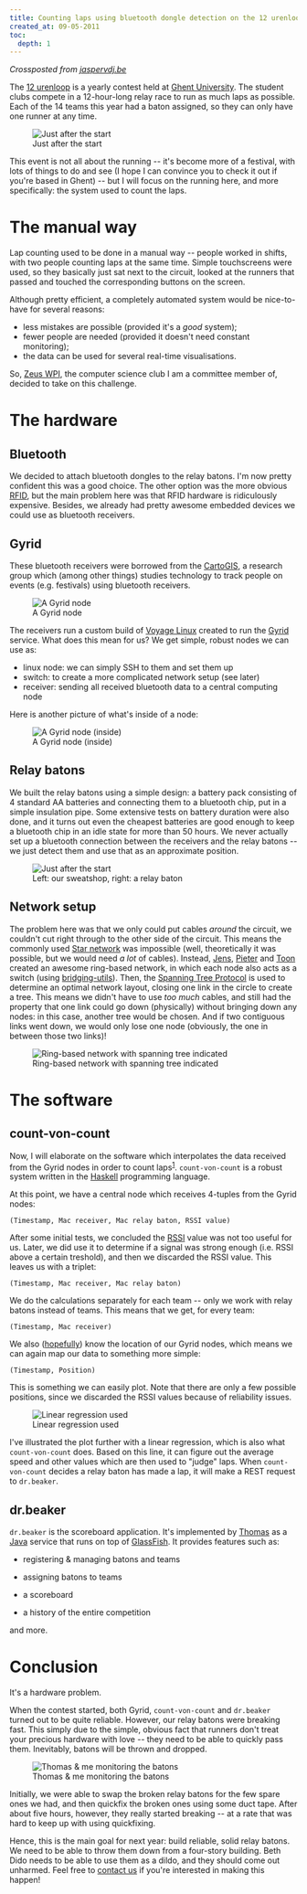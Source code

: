 ```yaml
---
title: Counting laps using bluetooth dongle detection on the 12 urenloop
created_at: 09-05-2011
toc:
  depth: 1
---
```


_Crossposted from [jaspervdj.be](https://jaspervdj.be/posts/2011-05-09-12-urenloop.html)_

The [12 urenloop](https://www.12urenloop.be/) is a yearly contest held at [Ghent University](https://www.ugent.be/). The student clubs compete in a 12-hour-long relay race to run as much laps as possible. Each of the 14 teams this year had a baton assigned, so they can only have one runner at any time.

<figure class="image">
<img src="https://jaspervdj.be/images/2011-05-09-12-urenloop.jpg" alt="Just after the start">
<figcaption>Just after the start</figcaption>
</figure>

<!-- more -->

 This event is not all about the running -- it's become more of a festival, with lots of things to do and see (I hope I can convince you to check it out if you're based in Ghent) -- but I will focus on the running here, and more specifically: the system used to count the laps.

# The manual way

Lap counting used to be done in a manual way -- people worked in shifts, with two people counting laps at the same time. Simple touchscreens were used, so they basically just sat next to the circuit, looked at the runners that passed and touched the corresponding buttons on the screen.

Although pretty efficient, a completely automated system would be nice-to-have for several reasons:

- less mistakes are possible (provided it's a _good_ system);
- fewer people are needed (provided it doesn't need constant monitoring);
- the data can be used for several real-time visualisations.

So, [Zeus WPI](https://zeus.ugent.be/), the computer science club I am a committee member of, decided to take on this challenge.

# The hardware

## Bluetooth

We decided to attach bluetooth dongles to the relay batons. I'm now pretty confident this was a good choice. The other option was the more obvious [RFID](https://en.wikipedia.org/wiki/Radio-frequency_identification), but the main problem here was that RFID hardware is ridiculously expensive. Besides, we already had pretty awesome embedded devices we could use as bluetooth receivers.

## Gyrid

These bluetooth receivers were borrowed from the [CartoGIS](https://geoweb.ugent.be/cartogis/), a research group which (among other things) studies technology to track people on events (e.g. festivals) using bluetooth receivers.

<figure class="image">
<img src="https://jaspervdj.be/images/2011-05-09-gyrid-node.jpg" alt="A Gyrid node">
<figcaption>A Gyrid node</figcaption>
</figure>

The receivers run a custom build of [Voyage Linux](https://linux.voyage.hk/) created to run the [Gyrid](https://github.com/Rulus/Gyrid) service. What does this mean for us? We get simple, robust nodes we can use as:

- linux node: we can simply SSH to them and set them up
- switch: to create a more complicated network setup (see later)
- receiver: sending all received bluetooth data to a central computing node

Here is another picture of what's inside of a node:
<figure class="image">
<img src="https://jaspervdj.be/images/2011-05-09-gyrid-node-inside.jpg" alt="A Gyrid node (inside)">
<figcaption>A Gyrid node (inside)</figcaption>
</figure>

## Relay batons

We built the relay batons using a simple design: a battery pack consisting of 4 standard AA batteries and connecting them to a bluetooth chip, put in a simple insulation pipe. Some extensive tests on battery duration were also done, and it turns out even the cheapest batteries are good enough to keep a bluetooth chip in an idle state for more than 50 hours. We never actually set up a bluetooth connection between the receivers and the relay batons -- we just detect them and use that as an approximate position.
<figure class="image">
<img src="https://jaspervdj.be/images/2011-05-09-relay-batons.jpg" alt="Just after the start">
<figcaption>Left: our sweatshop, right: a relay baton</figcaption>
</figure>

## Network setup

The problem here was that we only could put cables _around_ the circuit, we couldn't cut right through to the other side of the circuit. This means the commonly used [Star network](https://en.wikipedia.org/wiki/Star_network) was impossible (well, theoretically it was possible, but we would need _a lot_ of cables). Instead, [Jens](https://twitter.com/jenstimmerman), [Pieter](https://thinkjavache.be/) and [Toon](https://twitter.com/nudded) created an awesome ring-based network, in which each node also acts as a switch (using [bridging-utils](https://www.linuxfoundation.org/collaborate/workgroups/networking/bridge)). Then, the [Spanning Tree Protocol](https://en.wikipedia.org/wiki/Spanning_Tree_Protocol) is used to determine an optimal network layout, closing one link in the circle to create a tree. This means we didn't have to use _too much_ cables, and still had the property that one link could go down (physically) without bringing down any nodes: in this case, another tree would be chosen. And if two contiguous links went down, we would only lose one node (obviously, the one in between those two links)!

<figure class="image">
<img src="https://jaspervdj.be/images/2011-05-09-ring.png" alt="Ring-based network with spanning tree indicated">
<figcaption>Ring-based network with spanning tree indicated</figcaption>
</figure>

# The software

## count-von-count

Now, I will elaborate on the software which interpolates the data received from the Gyrid nodes in order to count laps<sup><a href="#fn1" class="footnoteRef" id="fnref1">1</a></sup>. `count-von-count` is a robust system written in the [Haskell](https://haskell.org/) programming language.

At this point, we have a central node which receives 4-tuples from the Gyrid nodes:

```
(Timestamp, Mac receiver, Mac relay baton, RSSI value)
```

After some initial tests, we concluded the [RSSI](https://en.wikipedia.org/wiki/Received_signal_strength_indication) value was not too useful for us. Later, we did use it to determine if a signal was strong enough (i.e. RSSI above a certain treshold), and then we discarded the RSSI value. This leaves us with a triplet:

```
(Timestamp, Mac receiver, Mac relay baton)
```

We do the calculations separately for each team -- only we work with relay batons instead of teams. This means that we get, for every team:

```
(Timestamp, Mac receiver)
```

We also ([hopefully](https://bash.org/?5273)) know the location of our Gyrid nodes, which means we can again map our data to something more simple:

```
(Timestamp, Position)
```

This is something we can easily plot. Note that there are only a few possible positions, since we discarded the RSSI values because of reliability issues.

<figure class="image">
<img src="https://jaspervdj.be/images/2011-05-09-plot.png" alt="Linear regression used">
<figcaption>Linear regression used</figcaption>
</figure>

I've illustrated the plot further with a linear regression, which is also what `count-von-count` does. Based on this line, it can figure out the average speed and other values which are then used to "judge" laps. When `count-von-count` decides a relay baton has made a lap, it will make a REST request to `dr.beaker`.

## dr.beaker

`dr.beaker` is the scoreboard application. It's implemented by [Thomas](https://twitter.com/blackskad) as a [Java](https://en.wikipedia.org/wiki/Java_(programming_language)) service that runs on top of [GlassFish](https://glassfish.java.net/). It provides features such as:

- registering & managing batons and teams

- assigning batons to teams

- a scoreboard

- a history of the entire competition

and more.

# Conclusion

It's a hardware problem.

When the contest started, both Gyrid, `count-von-count` and `dr.beaker` turned out to be quite reliable. However, our relay batons were breaking fast. This simply due to the simple, obvious fact that runners don't treat your precious hardware with love -- they need to be able to quickly pass them. Inevitably, batons will be thrown and dropped.

<figure class="image">
<img src="https://jaspervdj.be/images/2011-05-09-monitoring.jpg" alt="Thomas &amp; me monitoring the batons">
<figcaption>Thomas &amp; me monitoring the batons</figcaption>
</figure>

Initially, we were able to swap the broken relay batons for the few spare ones we had, and then quickfix the broken ones using some duct tape. After about five hours, however, they really started breaking -- at a rate that was hard to keep up with using quickfixing.

Hence, this is the main goal for next year: build reliable, solid relay batons. We need to be able to throw them down from a four-story building. Beth Dido needs to be able to use them as a dildo, and they should come out unharmed. Feel free to [contact us](https://zeus.ugent.be/contact/) if you're interested in making this happen!
